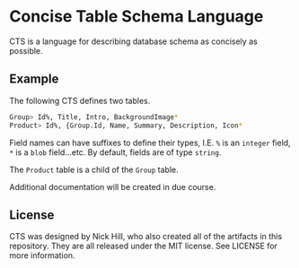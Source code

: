 # Concise Table Schema Language

CTS is a language for describing database schema as concisely as possible.

## Example

The following CTS defines two tables.

```bash
Group> Id%, Title, Intro, BackgroundImage*
Product> Id%, {Group.Id, Name, Summary, Description, Icon*
```

Field names can have suffixes to define their types, I.E. `%` is an `integer` field, `*` is a `blob` field...etc. By default, fields are of type `string`.

The `Product` table is a child of the `Group` table.

Additional documentation will be created in due course.

## License

CTS was designed by Nick Hill, who also created all of the artifacts in this repository. They are all released under the MIT license. See LICENSE for more information.